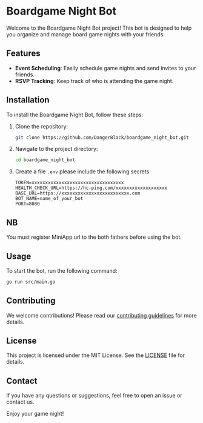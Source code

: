 # Boardgame Night Bot

Welcome to the Boardgame Night Bot project! This bot is designed to help you organize and manage board game nights with your friends.

## Features

- **Event Scheduling**: Easily schedule game nights and send invites to your friends.
- **RSVP Tracking**: Keep track of who is attending the game night.

## Installation

To install the Boardgame Night Bot, follow these steps:

1. Clone the repository:
    ```bash
    git clone https://github.com/DangerBlack/boardgame_night_bot.git
    ```
2. Navigate to the project directory:
    ```bash
    cd boardgame_night_bot
    ```
3. Create a file `.env` please include the following secrets
    ```
    TOKEN=xxxxxxxxxxxxxxxxxxxxxxxxxxxxxxxxxx
    HEALTH_CHECK_URL=https://hc-ping.com/xxxxxxxxxxxxxxxxxxx
    BASE_URL=https://xxxxxxxxxxxxxxxxxxxxxxxxx.com
    BOT_NAME=name_of_your_bot 
    PORT=8080
    ```

## NB

You must register MiniApp url to the both fathers before using the bot.

## Usage

To start the bot, run the following command:

```bash
go run src/main.go
```

## Contributing

We welcome contributions! Please read our [contributing guidelines](CONTRIBUTING.md) for more details.

## License

This project is licensed under the MIT License. See the [LICENSE](LICENSE) file for details.

## Contact

If you have any questions or suggestions, feel free to open an issue or contact us.

Enjoy your game night!
